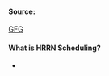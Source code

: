 #### Source:
[GFG](https://www.geeksforgeeks.org/highest-response-ratio-next-hrrn-cpu-scheduling/)

#### What is HRRN Scheduling?

* 